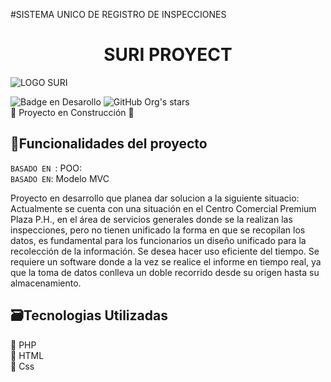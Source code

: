 #SISTEMA UNICO DE REGISTRO DE INSPECCIONES <br>
<h1 align="center"> SURI PROYECT</h1> 

![LOGO SURI](https://user-images.githubusercontent.com/111392975/203889065-de05e935-e627-4304-b8b8-7c196c02a540.png)

![Badge en Desarollo](https://img.shields.io/badge/STATUS-EN%20DESAROLLO-green)
![GitHub Org's stars](https://img.shields.io/github/stars/camilafernanda?style=social)<br>
:construction: Proyecto en Construcción :construction:

## :hammer:Funcionalidades del proyecto

`BASADO EN `: POO:  <br>
`BASADO EN`: Modelo MVC <br>

<P>
Proyecto en desarrollo que planea dar solucion a la siguiente situacio:
Actualmente se cuenta con una situación en el Centro Comercial Premium Plaza P.H., en el área de servicios generales donde se la realizan las inspecciones, pero no tienen unificado la forma en que se recopilan los datos, es fundamental para los funcionarios un diseño unificado para la recolección de la información.
Se desea hacer uso eficiente del tiempo. Se requiere un software donde a la vez se realice el informe en tiempo real, ya que la toma de datos conlleva un doble recorrido desde su origen hasta su almacenamiento.
</P>

## :card_file_box:Tecnologias Utilizadas <br>
:pushpin: PHP <br>
:pushpin: HTML <br>
:pushpin: Css <br>

